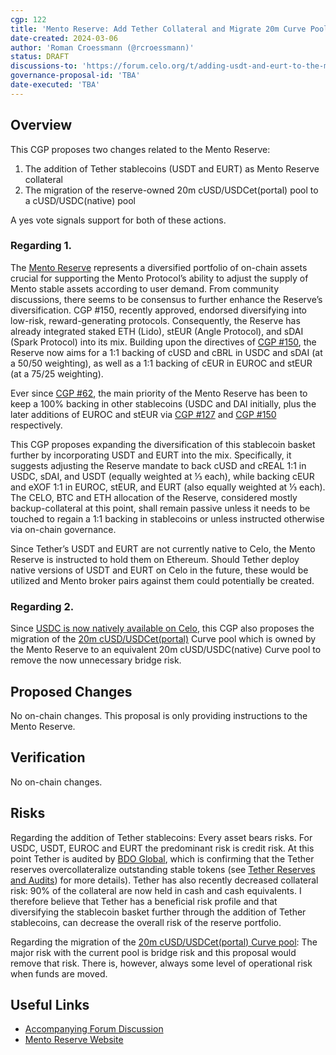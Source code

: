 ```yaml
---
cgp: 122
title: 'Mento Reserve: Add Tether Collateral and Migrate 20m Curve Pool'
date-created: 2024-03-06
author: 'Roman Croessmann (@rcroessmann)'
status: DRAFT
discussions-to: 'https://forum.celo.org/t/adding-usdt-and-eurt-to-the-mento-reserve/7490'
governance-proposal-id: 'TBA'
date-executed: 'TBA'
---
```

## Overview

This CGP proposes two changes related to the Mento Reserve:
1. The addition of Tether stablecoins (USDT and EURT) as Mento Reserve collateral
2. The migration of the reserve-owned 20m cUSD/USDCet(portal) pool to a cUSD/USDC(native) pool 

A yes vote signals support for both of these actions. 

### Regarding 1.
The [Mento Reserve](https://reserve.mento.org/) represents a diversified portfolio of on-chain assets crucial for supporting the Mento Protocol’s ability to adjust the supply of Mento stable assets according to user demand. From community discussions, there seems to be consensus to further enhance the Reserve’s diversification. CGP #150, recently approved, endorsed diversifying into low-risk, reward-generating protocols. Consequently, the Reserve has already integrated staked ETH (Lido), stEUR (Angle Protocol), and sDAI (Spark Protocol) into its mix. Building upon the directives of [CGP #150](https://celo.stake.id/#/proposal/150), the Reserve now aims for a 1:1 backing of cUSD and cBRL in USDC and sDAI (at a 50/50 weighting), as well as a 1:1 backing of cEUR in EUROC and stEUR (at a 75/25 weighting).

Ever since [CGP #62](https://celo.stake.id/#/proposal/62), the main priority of the Mento Reserve has been to keep a 100% backing in other stablecoins (USDC and DAI initially, plus the later additions of EUROC and stEUR via [CGP #127](https://celo.stake.id/#/proposal/127) and [CGP #150](https://celo.stake.id/#/proposal/150) respectively.

This CGP proposes expanding the diversification of this stablecoin basket further by incorporating USDT and EURT into the mix. Specifically, it suggests adjusting the Reserve mandate to back cUSD and cREAL 1:1 in USDC, sDAI, and USDT (equally weighted at ⅓ each), while backing cEUR and eXOF 1:1 in EUROC, stEUR, and EURT (also equally weighted at ⅓ each). The CELO, BTC and ETH allocation of the Reserve, considered mostly backup-collateral at this point, shall remain passive unless it needs to be touched to regain a 1:1 backing in stablecoins or unless instructed otherwise via on-chain governance.

Since Tether’s USDT and EURT are not currently native to Celo, the Mento Reserve is instructed to hold them on Ethereum. Should Tether deploy native versions of USDT and EURT on Celo in the future, these would be utilized and Mento broker pairs against them could potentially be created.

### Regarding 2. 
Since [USDC is now natively available on Celo](https://www.circle.com/blog/usdc-now-available-on-celo), this CGP also proposes the migration of the [20m cUSD/USDCet(portal)](https://curve.fi/#/celo/pools/factory-v2-35/deposit) Curve pool which is owned by the Mento Reserve to an equivalent 20m cUSD/USDC(native) Curve pool to remove the now unnecessary bridge risk.

## Proposed Changes

No on-chain changes. This proposal is only providing instructions to the Mento Reserve.

## Verification

No on-chain changes.

## Risks

Regarding the addition of Tether stablecoins: Every asset bears risks. For USDC, USDT, EUROC and EURT the predominant risk is credit risk. At this point Tether is audited by [BDO Global](https://www.bdo.global/), which is confirming that the Tether reserves overcollateralize outstanding stable tokens (see [Tether Reserves and Audits](https://tether.to/en/transparency/#usdt)) for more details). Tether has also recently decreased collateral risk: 90% of the collateral are now held in cash and cash equivalents. I therefore believe that Tether has a beneficial risk profile and that diversifying the stablecoin basket further through the addition of Tether stablecoins, can decrease the overall risk of the reserve portfolio.

Regarding the migration of the [20m cUSD/USDCet(portal) Curve pool](https://curve.fi/#/celo/pools/factory-v2-35/deposit): The major risk with the current pool is bridge risk and this proposal would remove that risk. There is, however, always some level of operational risk when funds are moved. 

## Useful Links

- [Accompanying Forum Discussion](https://forum.celo.org/t/adding-usdt-and-eurt-to-the-mento-reserve/7490)
- [Mento Reserve Website](https://reserve.mento.org/)
